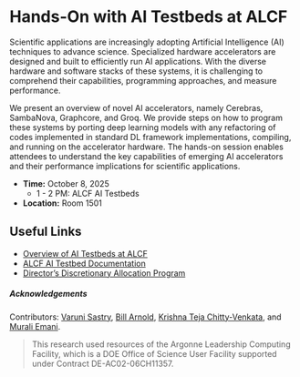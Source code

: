 # Hands-On with AI Testbeds at ALCF 

Scientific applications are increasingly adopting Artificial Intelligence (AI) techniques to advance science. Specialized hardware accelerators are designed and built to efficiently run AI applications. With the diverse hardware and software stacks of these systems, it is challenging to comprehend their capabilities, programming approaches, and measure performance. 

We present an overview of novel AI accelerators, namely Cerebras, SambaNova, Graphcore, and Groq. We provide steps on how to program these systems by porting deep learning models with any refactoring of codes implemented in standard DL framework implementations, compiling, and running on the accelerator hardware. The hands-on session enables attendees to understand the key capabilities of emerging AI accelerators and their performance implications for scientific applications.

* **Time:** October 8, 2025
  * 1 - 2 PM: ALCF AI Testbeds
* **Location:** Room 1501



## Useful Links 
+ [Overview of AI Testbeds at ALCF](https://www.alcf.anl.gov/alcf-ai-testbed)
+ [ALCF AI Testbed Documentation](https://docs.alcf.anl.gov/ai-testbed/)
+ [Director’s Discretionary Allocation Program](https://www.alcf.anl.gov/science/directors-discretionary-allocation-program)

##### Acknowledgements

Contributors: [Varuni Sastry](https://www.alcf.anl.gov/about/people/varuni-katti-sastry), [Bill Arnold](https://www.alcf.anl.gov/about/people/bill-arnold), [Krishna Teja Chitty-Venkata](https://krishnateja95.github.io/), and [Murali Emani](https://memani1.github.io/).

> This research used resources of the Argonne Leadership Computing Facility, which is a DOE Office of Science User Facility supported under Contract DE-AC02-06CH11357.
